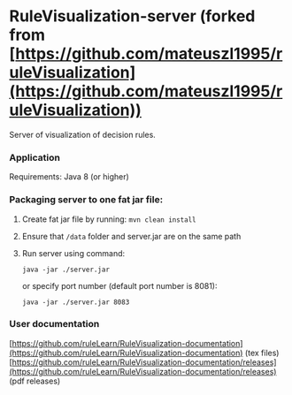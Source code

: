 # RuleVisualization-server (forked from [https://github.com/mateuszl1995/ruleVisualization](https://github.com/mateuszl1995/ruleVisualization))
Server of visualization of decision rules.

### Application
Requirements: Java 8 (or higher)

### Packaging server to one fat jar file:
1.  Create fat jar file by running:
    ``mvn clean install``
2.  Ensure that ``/data`` folder and server.jar are on the same path
3. Run server using command:

   ``java -jar ./server.jar``
   
   or specify port number (default port number is 8081):
   
   ``java -jar ./server.jar 8083``

### User documentation
[https://github.com/ruleLearn/RuleVisualization-documentation](https://github.com/ruleLearn/RuleVisualization-documentation) (tex files)
<br>
[https://github.com/ruleLearn/RuleVisualization-documentation/releases](https://github.com/ruleLearn/RuleVisualization-documentation/releases) (pdf releases)